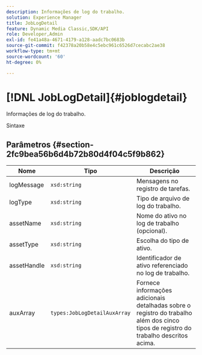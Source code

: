 ```yaml
---
description: Informações de log do trabalho.
solution: Experience Manager
title: JobLogDetail
feature: Dynamic Media Classic,SDK/API
role: Developer,Admin
exl-id: fe41a48a-4671-4179-a128-aadc7bc0683b
source-git-commit: f42378a20b58e4c5ebc961c6526d7cecabc2ae38
workflow-type: tm+mt
source-wordcount: '60'
ht-degree: 0%

---
```


# [!DNL JobLogDetail]{#joblogdetail}

Informações de log do trabalho.

Sintaxe

## Parâmetros {#section-2fc9bea56b6d4b72b80d4f04c5f9b862}

| Nome | Tipo | Descrição |
|---|---|---|
| logMessage | `xsd:string` | Mensagens no registro de tarefas. |
| logType | `xsd:string` | Tipo de arquivo de log do trabalho. |
| assetName | `xsd:string` | Nome do ativo no log de trabalho (opcional). |
| assetType | `xsd:string` | Escolha do tipo de ativo. |
| assetHandle | `xsd:string` | Identificador de ativo referenciado no log de trabalho. |
| auxArray | `types:JobLogDetailAuxArray` | Fornece informações adicionais detalhadas sobre o registro do trabalho além dos cinco tipos de registro do trabalho descritos acima. |
